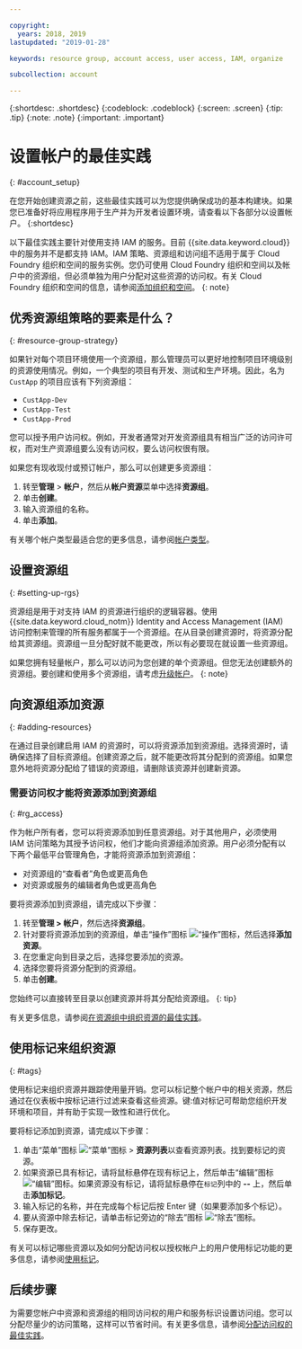 ```yaml
---

copyright:
  years: 2018, 2019
lastupdated: "2019-01-28"

keywords: resource group, account access, user access, IAM, organize

subcollection: account

---
```


{:shortdesc: .shortdesc}
{:codeblock: .codeblock}
{:screen: .screen}
{:tip: .tip}
{:note: .note}
{:important: .important}


# 设置帐户的最佳实践
{: #account_setup}

在您开始创建资源之前，这些最佳实践可以为您提供确保成功的基本构建块。如果您已准备好将应用程序用于生产并为开发者设置环境，请查看以下各部分以设置帐户。
{:shortdesc}

以下最佳实践主要针对使用支持 IAM 的服务。目前 {{site.data.keyword.cloud}} 中的服务并不是都支持 IAM。IAM 策略、资源组和访问组不适用于属于 Cloud Foundry 组织和空间的服务实例。您仍可使用 Cloud Foundry 组织和空间以及帐户中的资源组，但必须单独为用户分配对这些资源的访问权。有关 Cloud Foundry 组织和空间的信息，请参阅[添加组织和空间](/docs/account?topic=account-orgsspacesusers)。
{: note}

## 优秀资源组策略的要素是什么？
{: #resource-group-strategy}

如果针对每个项目环境使用一个资源组，那么管理员可以更好地控制项目环境级别的资源使用情况。例如，一个典型的项目有开发、测试和生产环境。因此，名为 `CustApp` 的项目应该有下列资源组：

* `CustApp-Dev`
* `CustApp-Test`
* `CustApp-Prod`

您可以授予用户访问权。例如，开发者通常对开发资源组具有相当广泛的访问许可权，而对生产资源组要么没有访问权，要么访问权很有限。

如果您有现收现付或预订帐户，那么可以创建更多资源组：

1. 转至**管理** > **帐户**，然后从**帐户资源**菜单中选择**资源组**。
3. 单击**创建**。
4. 输入资源组的名称。
5. 单击**添加**。

有关哪个帐户类型最适合您的更多信息，请参阅[帐户类型](/docs/account?topic=account-accounts)。


## 设置资源组
{: #setting-up-rgs}

资源组是用于对支持 IAM 的资源进行组织的逻辑容器。使用 {{site.data.keyword.cloud_notm}} Identity and Access Management (IAM) 访问控制来管理的所有服务都属于一个资源组。在从目录创建资源时，将资源分配给其资源组。资源组一旦分配好就不能更改，所以有必要现在就设置一些资源组。

如果您拥有轻量帐户，那么可以访问为您创建的单个资源组。但您无法创建额外的资源组。要创建和使用多个资源组，请考虑[升级帐户](/docs/account?topic=account-changeacct#changeacct)。
{: note}


## 向资源组添加资源
{: #adding-resources}

在通过目录创建启用 IAM 的资源时，可以将资源添加到资源组。选择资源时，请确保选择了目标资源组。创建资源之后，就不能更改将其分配到的资源组。如果您意外地将资源分配给了错误的资源组，请删除该资源并创建新资源。

### 需要访问权才能将资源添加到资源组
{: #rg_access}

作为帐户所有者，您可以将资源添加到任意资源组。对于其他用户，必须使用 IAM 访问策略为其授予访问权，他们才能向资源组添加资源。用户必须分配有以下两个最低平台管理角色，才能将资源添加到资源组：

* 对资源组的“查看者”角色或更高角色
* 对资源或服务的编辑者角色或更高角色

要将资源添加到资源组，请完成以下步骤：

1. 转至**管理 > 帐户**，然后选择**资源组**。
2. 针对要将资源添加到的资源组，单击“操作”图标 ![“操作”图标](../icons/action-menu-icon.svg)，然后选择**添加资源**。
3. 在您重定向到目录之后，选择您要添加的资源。
4. 选择您要将资源分配到的资源组。
5. 单击**创建**。

您始终可以直接转至目录以创建资源并将其分配给资源组。
{: tip}

有关更多信息，请参阅[在资源组中组织资源的最佳实践](/docs/resources?topic=resources-bp_resourcegroups)。


## 使用标记来组织资源
{: #tags}

使用标记来组织资源并跟踪使用量开销。您可以标记整个帐户中的相关资源，然后通过在仪表板中按标记进行过滤来查看这些资源。键:值对标记可帮助您组织开发环境和项目，并有助于实现一致性和进行优化。

要将标记添加到资源，请完成以下步骤：

1. 单击“菜单”图标 ![“菜单”图标](../icons/icon_hamburger.svg) > **资源列表**以查看资源列表。找到要标记的资源。
2. 如果资源已具有标记，请将鼠标悬停在现有标记上，然后单击“编辑”图标 ![“编辑”图标](../icons/edit-tagging.svg)。如果资源没有标记，请将鼠标悬停在`标记`列中的 **--** 上，然后单击**添加标记**。
3. 输入标记的名称，并在完成每个标记后按 Enter 键（如果要添加多个标记）。
4. 要从资源中除去标记，请单击标记旁边的“除去”图标 ![“除去”图标](../icons/close-tagging.svg)。
5. 保存更改。

有关可以标记哪些资源以及如何分配访问权以授权帐户上的用户使用标记功能的更多信息，请参阅[使用标记](/docs/resources?topic=resources-tag)。


## 后续步骤

为需要您帐户中资源和资源组的相同访问权的用户和服务标识设置访问组。您可以分配尽量少的访问策略，这样可以节省时间。有关更多信息，请参阅[分配访问权的最佳实践](/docs/iam?topic=iam-cfaccess)。
